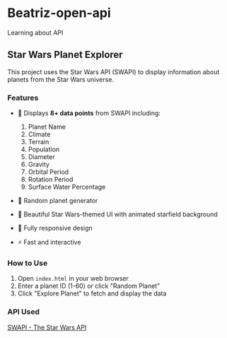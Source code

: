 # Beatriz-open-api
Learning about API

## Star Wars Planet Explorer

This project uses the Star Wars API (SWAPI) to display information about planets from the Star Wars universe.

### Features
- 🌌 Displays **8+ data points** from SWAPI including:
  1. Planet Name
  2. Climate
  3. Terrain
  4. Population
  5. Diameter
  6. Gravity
  7. Orbital Period
  8. Rotation Period
  9. Surface Water Percentage

- 🎲 Random planet generator
- 🎨 Beautiful Star Wars-themed UI with animated starfield background
- 📱 Fully responsive design
- ⚡ Fast and interactive

### How to Use
1. Open `index.html` in your web browser
2. Enter a planet ID (1-60) or click "Random Planet"
3. Click "Explore Planet" to fetch and display the data

### API Used
[SWAPI - The Star Wars API](https://www.swapi.tech/)
